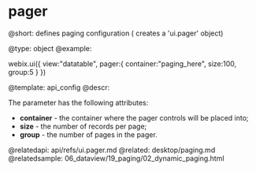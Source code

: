 pager
=============


@short: 	defines paging configuration ( creates a 'ui.pager' object)
	

@type: object
@example:

webix.ui({
	view:"datatable", 
	pager:{
		container:"paging_here",
		size:100,
		group:5
	}
})

@template:	api_config
@descr:

The parameter has the following attributes:

- **container** - the container where the pager controls will be placed into;
- **size** - the number of records per page;
- **group** - the number of pages in the pager.


@relatedapi: 
	api/refs/ui.pager.md
@related:
	desktop/paging.md
@relatedsample:
	06_dataview/19_paging/02_dynamic_paging.html
